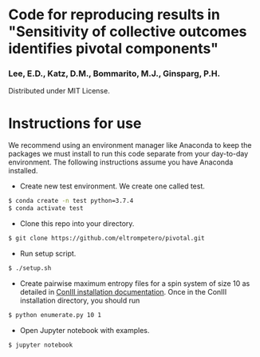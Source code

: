 # Code for reproducing results in "Sensitivity of collective outcomes identifies pivotal components"  
### Lee, E.D., Katz, D.M., Bommarito, M.J., Ginsparg, P.H.

Distributed under MIT License.

# Instructions for use
We recommend using an environment manager like Anaconda to keep the packages we must install to run this code
separate from your day-to-day environment. The following instructions assume you have Anaconda installed.

- Create new test environment. We create one called test.
```bash
$ conda create -n test python=3.7.4
$ conda activate test
```
- Clone this repo into your directory.
```bash
$ git clone https://github.com/eltrompetero/pivotal.git
```
- Run setup script.
```bash
$ ./setup.sh
```
- Create pairwise maximum entropy files for a spin system of size 10 as detailed in [ConIII
  installation documentation](https://github.com/eltrompetero/coniii). Once in the ConIII installation
  directory, you should run
```bash
$ python enumerate.py 10 1
```
- Open Jupyter notebook with examples.
```bash
$ jupyter notebook
```
